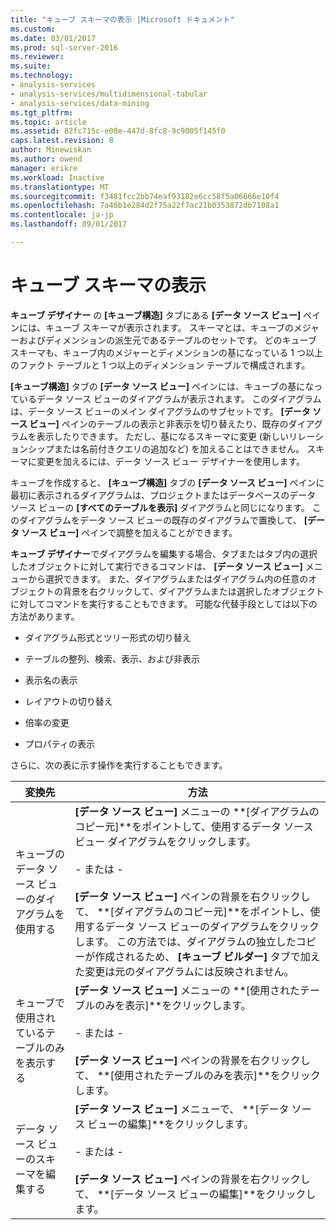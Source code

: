 ```yaml
---
title: "キューブ スキーマの表示 |Microsoft ドキュメント"
ms.custom: 
ms.date: 03/01/2017
ms.prod: sql-server-2016
ms.reviewer: 
ms.suite: 
ms.technology:
- analysis-services
- analysis-services/multidimensional-tabular
- analysis-services/data-mining
ms.tgt_pltfrm: 
ms.topic: article
ms.assetid: 82fc715c-e08e-447d-8fc8-9c9005f145f0
caps.latest.revision: 8
author: Minewiskan
ms.author: owend
manager: erikre
ms.workload: Inactive
ms.translationtype: MT
ms.sourcegitcommit: f3481fcc2bb74eaf93182e6cc58f5a06666e10f4
ms.openlocfilehash: 7a46b1e284d2f75a22f7ac21b0353872db7108a1
ms.contentlocale: ja-jp
ms.lasthandoff: 09/01/2017

---
```

# <a name="view-the-cube-schema"></a>キューブ スキーマの表示
  **キューブ デザイナー** の **[キューブ構造]** タブにある **[データ ソース ビュー]** ペインには、キューブ スキーマが表示されます。 スキーマとは、キューブのメジャーおよびディメンションの派生元であるテーブルのセットです。 どのキューブ スキーマも、キューブ内のメジャーとディメンションの基になっている 1 つ以上のファクト テーブルと 1 つ以上のディメンション テーブルで構成されます。  
  
 **[キューブ構造]** タブの **[データ ソース ビュー]** ペインには、キューブの基になっているデータ ソース ビューのダイアグラムが表示されます。 このダイアグラムは、データ ソース ビューのメイン ダイアグラムのサブセットです。 **[データ ソース ビュー]** ペインのテーブルの表示と非表示を切り替えたり、既存のダイアグラムを表示したりできます。 ただし、基になるスキーマに変更 (新しいリレーションシップまたは名前付きクエリの追加など) を加えることはできません。 スキーマに変更を加えるには、データ ソース ビュー デザイナーを使用します。  
  
 キューブを作成すると、 **[キューブ構造]** タブの **[データ ソース ビュー]** ペインに最初に表示されるダイアグラムは、プロジェクトまたはデータベースのデータ ソース ビューの **[すべてのテーブルを表示]** ダイアグラムと同じになります。 このダイアグラムをデータ ソース ビューの既存のダイアグラムで置換して、 **[データ ソース ビュー]** ペインで調整を加えることができます。  
  
 **キューブ デザイナー**でダイアグラムを編集する場合、タブまたはタブ内の選択したオブジェクトに対して実行できるコマンドは、 **[データ ソース ビュー]** メニューから選択できます。 また、ダイアグラムまたはダイアグラム内の任意のオブジェクトの背景を右クリックして、ダイアグラムまたは選択したオブジェクトに対してコマンドを実行することもできます。 可能な代替手段としては以下の方法があります。  
  
-   ダイアグラム形式とツリー形式の切り替え  
  
-   テーブルの整列、検索、表示、および非表示  
  
-   表示名の表示  
  
-   レイアウトの切り替え  
  
-   倍率の変更  
  
-   プロパティの表示  
  
 さらに、次の表に示す操作を実行することもできます。  
  
|変換先|方法|  
|--------|-------------|  
|キューブのデータ ソース ビューのダイアグラムを使用する|**[データ ソース ビュー]** メニューの **[ダイアグラムのコピー元]**をポイントして、使用するデータ ソース ビュー ダイアグラムをクリックします。<br /><br /> - または -<br /><br /> **[データ ソース ビュー]** ペインの背景を右クリックして、 **[ダイアグラムのコピー元]**をポイントし、使用するデータ ソース ビューのダイアグラムをクリックします。 この方法では、ダイアグラムの独立したコピーが作成されるため、 **[キューブ ビルダー]** タブで加えた変更は元のダイアグラムには反映されません。|  
|キューブで使用されているテーブルのみを表示する|**[データ ソース ビュー]** メニューの **[使用されたテーブルのみを表示]**をクリックします。<br /><br /> - または -<br /><br /> **[データ ソース ビュー]** ペインの背景を右クリックして、 **[使用されたテーブルのみを表示]**をクリックします。|  
|データ ソース ビューのスキーマを編集する|**[データ ソース ビュー]** メニューで、 **[データ ソース ビューの編集]**をクリックします。<br /><br /> - または -<br /><br /> **[データ ソース ビュー]** ペインの背景を右クリックして、 **[データ ソース ビューの編集]**をクリックします。|  
  
  

